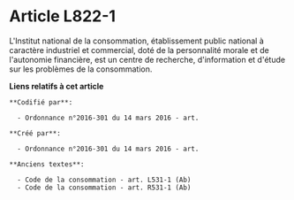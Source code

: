 # Article L822-1

L'Institut national de la consommation, établissement public national à caractère industriel et commercial, doté de la
personnalité morale et de l'autonomie financière, est un centre de recherche, d'information et d'étude sur les problèmes de
la consommation.

**Liens relatifs à cet article**

	**Codifié par**:

	  - Ordonnance n°2016-301 du 14 mars 2016 - art.

	**Créé par**:

	  - Ordonnance n°2016-301 du 14 mars 2016 - art.

	**Anciens textes**:

	  - Code de la consommation - art. L531-1 (Ab)
	  - Code de la consommation - art. R531-1 (Ab)
